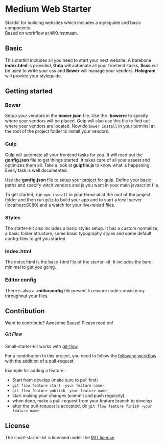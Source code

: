 # Medium Web Starter

Startkit for building websites which includes a styleguide and basic components.<br>
Based on workflow at @Kunstmaan.

## Basic
This startkit includes all you need to start your next website. A barebone **index.html** is provided, **Gulp** will automate all your frontend-tasks, **Scss** will be used to write your css and **Bower** will manage your vendors. **Hologram** will provide your styleguide.


## Getting started

### Bower
Setup your vendors in the **bower.json** file.
Use the **.bowerrc** to specify where your vendors will be placed. Gulp will also use this file to find out where your vendors are located.
Now do `bower install` in your terminal at the root of the project folder to install your vendors.

### Gulp
Gulp will automate all your frontend tasks for you. It will read out the **gonfig.json** file to get things started. It takes care of all your assest and optimizes them all. Take a look at **gulpfile.js** to know what is happening. Every task is well documented.

Use the **gonfig.json** file to setup your project for gulp. Define your basic paths and specify witch vendors and js you want in your main javascript file.

To get started, run `npm install` in your terminal at the root of the project folder and then run `gulp` to build your app and to start a local server (localhost:8080) and a watch for your live-reload files.

### Styles
The starter-kit also includes a basic styles setup. It has a custom normalize, a basic folder structure, some basic typography styles and some default config-files to get you started.

### Index.html
The index.html is the base-html file of the starter-kit. It includes the bare-minimal to get you going.

### Editor config
There is also a **.editorconfig** file present to ensure code-consistency throughout your files.

## Contribution

Want to contribute? Awesome Sause! Please read on!

##### Git Flow
Small-starter-kit works with [git-flow](https://github.com/nvie/gitflow).

For a contribution to this project, you need to follow the [following workflow](https://github.com/nvie/gitflow#initialization) with the addition of a pull-request.

Example for adding a feature:

- Start from develop (make sure to pull first)
- `git flow feature start -your feature name-`
- `git flow feature publish -your feature name-`
- start making your changes (commit and push regularly)
- when done, make a pull-request from your feature branch to develop
- after the pull-request is accepted, do `git flow feature finish -your feature name-`


## License
The small-starter-kit is licensed under the [MIT license](http://opensource.org/licenses/MIT).
